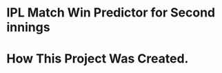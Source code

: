 # IPL Match Win Predictor for Second innings


# How This Project Was Created.
<!-- 
Step -1 : Creating environment
Step- 2 : Git initialising
Step- 3 : Prepare requirements.txt 
Step- 4 : Prepare setup.py create function get_requirements, create src folder
Step- 5 : Create folders 
                                main folder src -- > src/(exceptions.py, logger.py, utils.py)
                                subfolders: 
                                1. components-- > components/(data_ingestion.py,model_trainer.py,data_transformation)
                                2. pipeline-- >   pipeline/(train_pipeline.py, predict_pipeline.py)
Step- 6 :
Step- 7 :
Step- 8 :
Step- 9 :
Step-10 :
Step-11 :
Step-12 :
Step-13 :

-->

